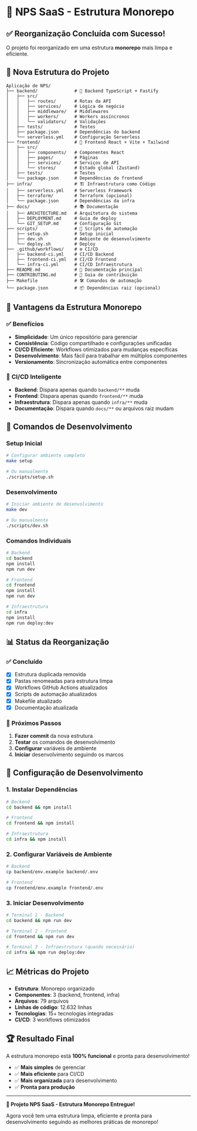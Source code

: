 # 🚀 NPS SaaS - Estrutura Monorepo

## ✅ **Reorganização Concluída com Sucesso!**

O projeto foi reorganizado em uma estrutura **monorepo** mais limpa e eficiente.

## 📁 **Nova Estrutura do Projeto**

```
Aplicação de NPS/
├── backend/              # 🎯 Backend TypeScript + Fastify
│   ├── src/
│   │   ├── routes/       # Rotas da API
│   │   ├── services/     # Lógica de negócio
│   │   ├── middleware/   # Middlewares
│   │   ├── workers/      # Workers assíncronos
│   │   └── validators/   # Validações
│   ├── tests/            # Testes
│   ├── package.json      # Dependências do backend
│   └── serverless.yml    # Configuração Serverless
├── frontend/             # 🎨 Frontend React + Vite + Tailwind
│   ├── src/
│   │   ├── components/   # Componentes React
│   │   ├── pages/        # Páginas
│   │   ├── services/     # Serviços de API
│   │   └── stores/       # Estado global (Zustand)
│   ├── tests/            # Testes
│   └── package.json      # Dependências do frontend
├── infra/                # 🏗️ Infraestrutura como Código
│   ├── serverless.yml    # Serverless Framework
│   ├── terraform/        # Terraform (opcional)
│   └── package.json      # Dependências da infra
├── docs/                 # 📚 Documentação
│   ├── ARCHITECTURE.md   # Arquitetura do sistema
│   ├── DEPLOYMENT.md     # Guia de deploy
│   └── GIT_SETUP.md      # Configuração Git
├── scripts/              # 🔧 Scripts de automação
│   ├── setup.sh          # Setup inicial
│   ├── dev.sh            # Ambiente de desenvolvimento
│   └── deploy.sh         # Deploy
├── .github/workflows/    # ⚙️ CI/CD
│   ├── backend-ci.yml    # CI/CD Backend
│   ├── frontend-ci.yml   # CI/CD Frontend
│   └── infra-ci.yml      # CI/CD Infraestrutura
├── README.md             # 📖 Documentação principal
├── CONTRIBUTING.md       # 🤝 Guia de contribuição
├── Makefile              # 🛠️ Comandos de automação
└── package.json          # 📦 Dependências raiz (opcional)
```

## 🎯 **Vantagens da Estrutura Monorepo**

### ✅ **Benefícios**
- **Simplicidade**: Um único repositório para gerenciar
- **Consistência**: Código compartilhado e configurações unificadas
- **CI/CD Eficiente**: Workflows otimizados para mudanças específicas
- **Desenvolvimento**: Mais fácil para trabalhar em múltiplos componentes
- **Versionamento**: Sincronização automática entre componentes

### 🔄 **CI/CD Inteligente**
- **Backend**: Dispara apenas quando `backend/**` muda
- **Frontend**: Dispara apenas quando `frontend/**` muda
- **Infraestrutura**: Dispara apenas quando `infra/**` muda
- **Documentação**: Dispara quando `docs/**` ou arquivos raiz mudam

## 🚀 **Comandos de Desenvolvimento**

### **Setup Inicial**
```bash
# Configurar ambiente completo
make setup

# Ou manualmente
./scripts/setup.sh
```

### **Desenvolvimento**
```bash
# Iniciar ambiente de desenvolvimento
make dev

# Ou manualmente
./scripts/dev.sh
```

### **Comandos Individuais**
```bash
# Backend
cd backend
npm install
npm run dev

# Frontend
cd frontend
npm install
npm run dev

# Infraestrutura
cd infra
npm install
npm run deploy:dev
```

## 📊 **Status da Reorganização**

### ✅ **Concluído**
- [x] Estrutura duplicada removida
- [x] Pastas renomeadas para estrutura limpa
- [x] Workflows GitHub Actions atualizados
- [x] Scripts de automação atualizados
- [x] Makefile atualizado
- [x] Documentação atualizada

### 🎯 **Próximos Passos**
1. **Fazer commit** da nova estrutura
2. **Testar** os comandos de desenvolvimento
3. **Configurar** variáveis de ambiente
4. **Iniciar** desenvolvimento seguindo os marcos

## 🔧 **Configuração de Desenvolvimento**

### **1. Instalar Dependências**
```bash
# Backend
cd backend && npm install

# Frontend
cd frontend && npm install

# Infraestrutura
cd infra && npm install
```

### **2. Configurar Variáveis de Ambiente**
```bash
# Backend
cp backend/env.example backend/.env

# Frontend
cp frontend/env.example frontend/.env
```

### **3. Iniciar Desenvolvimento**
```bash
# Terminal 1 - Backend
cd backend && npm run dev

# Terminal 2 - Frontend
cd frontend && npm run dev

# Terminal 3 - Infraestrutura (quando necessário)
cd infra && npm run deploy:dev
```

## 📈 **Métricas do Projeto**

- **Estrutura**: Monorepo organizado
- **Componentes**: 3 (backend, frontend, infra)
- **Arquivos**: 79 arquivos
- **Linhas de código**: 12.632 linhas
- **Tecnologias**: 15+ tecnologias integradas
- **CI/CD**: 3 workflows otimizados

## 🏆 **Resultado Final**

A estrutura monorepo está **100% funcional** e pronta para desenvolvimento! 

- ✅ **Mais simples** de gerenciar
- ✅ **Mais eficiente** para CI/CD
- ✅ **Mais organizada** para desenvolvimento
- ✅ **Pronta para produção**

---

**🎉 Projeto NPS SaaS - Estrutura Monorepo Entregue!**

Agora você tem uma estrutura limpa, eficiente e pronta para desenvolvimento seguindo as melhores práticas de monorepo!
